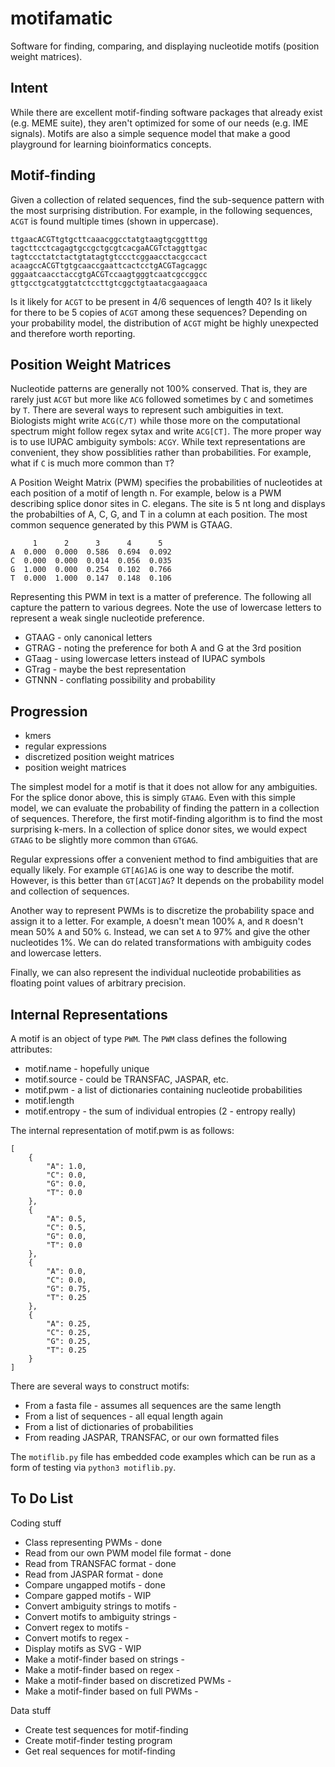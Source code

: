motifamatic
===========

Software for finding, comparing, and displaying nucleotide motifs (position
weight matrices).

## Intent ##

While there are excellent motif-finding software packages that already exist
(e.g. MEME suite), they aren't optimized for some of our needs (e.g. IME
signals). Motifs are also a simple sequence model that make a good playground
for learning bioinformatics concepts.

## Motif-finding ##

Given a collection of related sequences, find the sub-sequence pattern with the
most surprising distribution. For example, in the following sequences, `ACGT`
is found multiple times (shown in uppercase).

```
ttgaacACGTtgtgcttcaaacggcctatgtaagtgcggtttgg
tagcttcctcagagtgccgctgcgtcacgaACGTctaggttgac
tagtccctatctactgtatagtgtccctcggaacctacgccact
acaagccACGTtgtgcaaccgaattcactcctgACGTagcaggc
gggaatcaacctaccgtgACGTccaagtgggtcaatcgccggcc
gttgcctgcatggtatctccttgtcggctgtaatacgaagaaca
```

Is it likely for `ACGT` to be present in 4/6 sequences of length 40? Is it
likely for there to be 5 copies of `ACGT` among these sequences? Depending on
your probability model, the distribution of `ACGT` might be highly unexpected
and therefore worth reporting.

## Position Weight Matrices ##

Nucleotide patterns are generally not 100% conserved. That is, they are rarely
just `ACGT` but more like `ACG` followed sometimes by `C` and sometimes by `T`.
There are several ways to represent such ambiguities in text. Biologists might
write `ACG(C/T)` while those more on the computational spectrum might follow
regex sytax and write `ACG[CT]`. The more proper way is to use IUPAC ambiguity
symbols: `ACGY`. While text representations are convenient, they show
possiblities rather than probabilities. For example, what if `C` is much more
common than `T`?

A Position Weight Matrix (PWM) specifies the probabilities of nucleotides at
each position of a motif of length n. For example, below is a PWM describing
splice donor sites in C. elegans. The site is 5 nt long and displays the
probabilties of A, C, G, and T in a column at each position. The most common
sequence generated by this PWM is GTAAG.

```
     1      2      3      4      5
A  0.000  0.000  0.586  0.694  0.092
C  0.000  0.000  0.014  0.056  0.035
G  1.000  0.000  0.254  0.102  0.766
T  0.000  1.000  0.147  0.148  0.106
```

Representing this PWM in text is a matter of preference. The following all
capture the pattern to various degrees. Note the use of lowercase letters to
represent a weak single nucleotide preference.

+ GTAAG - only canonical letters
+ GTRAG - noting the preference for both A and G at the 3rd position
+ GTaag - using lowercase letters instead of IUPAC symbols
+ GTrag - maybe the best representation
+ GTNNN - conflating possibility and probability

## Progression ##

+ kmers
+ regular expressions
+ discretized position weight matrices
+ position weight matrices

The simplest model for a motif is that it does not allow for any ambiguities.
For the splice donor above, this is simply `GTAAG`. Even with this simple
model, we can evaluate the probability of finding the pattern in a collection
of sequences. Therefore, the first motif-finding algorithm is to find the most
surprising k-mers. In a collection of splice donor sites, we would expect
`GTAAG` to be slightly more common than `GTGAG`.

Regular expressions offer a convenient method to find ambiguities that are
equally likely. For example `GT[AG]AG` is one way to describe the motif.
However, is this better than `GT[ACGT]AG`? It depends on the probability model
and collection of sequences.

Another way to represent PWMs is to discretize the probability space and assign
it to a letter. For example, `A` doesn't mean 100% `A`, and `R` doesn't mean
50% `A` and 50% `G`. Instead, we can set `A` to 97% and give the other
nucleotides 1%. We can do related transformations with ambiguity codes and
lowercase letters.

Finally, we can also represent the individual nucleotide probabilities as
floating point values of arbitrary precision.

## Internal Representations ##

A motif is an object of type `PWM`. The `PWM` class defines the following
attributes:

+ motif.name - hopefully unique
+ motif.source - could be TRANSFAC, JASPAR, etc.
+ motif.pwm - a list of dictionaries containing nucleotide probabilities
+ motif.length
+ motif.entropy - the sum of individual entropies (2 - entropy really)

The internal representation of motif.pwm is as follows:

```
[
    {
        "A": 1.0,
        "C": 0.0,
        "G": 0.0,
        "T": 0.0
    },
    {
        "A": 0.5,
        "C": 0.5,
        "G": 0.0,
        "T": 0.0
    },
    {
        "A": 0.0,
        "C": 0.0,
        "G": 0.75,
        "T": 0.25
    },
    {
        "A": 0.25,
        "C": 0.25,
        "G": 0.25,
        "T": 0.25
    }
]
```

There are several ways to construct motifs:

+ From a fasta file - assumes all sequences are the same length
+ From a list of sequences - all equal length again
+ From a list of dictionaries of probabilities
+ From reading JASPAR, TRANSFAC, or our own formatted files

The `motiflib.py` file has embedded code examples which can be run as a form of
testing via `python3 motiflib.py`.

## To Do List ##

Coding stuff

+ Class representing PWMs - done
+ Read from our own PWM model file format - done
+ Read from TRANSFAC format - done
+ Read from JASPAR format - done
+ Compare ungapped motifs - done
+ Compare gapped motifs - WIP
+ Convert ambiguity strings to motifs - 
+ Convert motifs to ambiguity strings - 
+ Convert regex to motifs -
+ Convert motifs to regex -
+ Display motifs as SVG - WIP
+ Make a motif-finder based on strings -
+ Make a motif-finder based on regex - 
+ Make a motif-finder based on discretized PWMs -
+ Make a motif-finder based on full PWMs -

Data stuff

+ Create test sequences for motif-finding
+ Create motif-finder testing program
+ Get real sequences for motif-finding

